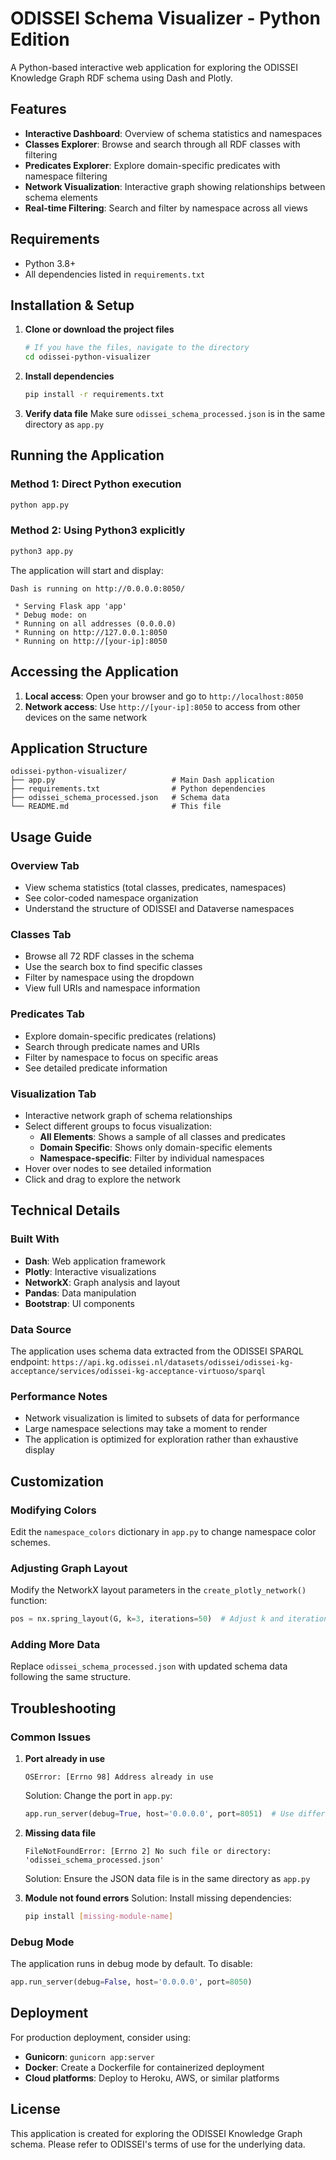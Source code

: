 # ODISSEI Schema Visualizer - Python Edition

A Python-based interactive web application for exploring the ODISSEI Knowledge Graph RDF schema using Dash and Plotly.

## Features

- **Interactive Dashboard**: Overview of schema statistics and namespaces
- **Classes Explorer**: Browse and search through all RDF classes with filtering
- **Predicates Explorer**: Explore domain-specific predicates with namespace filtering
- **Network Visualization**: Interactive graph showing relationships between schema elements
- **Real-time Filtering**: Search and filter by namespace across all views

## Requirements

- Python 3.8+
- All dependencies listed in `requirements.txt`

## Installation & Setup

1. **Clone or download the project files**
   ```bash
   # If you have the files, navigate to the directory
   cd odissei-python-visualizer
   ```

2. **Install dependencies**
   ```bash
   pip install -r requirements.txt
   ```

3. **Verify data file**
   Make sure `odissei_schema_processed.json` is in the same directory as `app.py`

## Running the Application

### Method 1: Direct Python execution
```bash
python app.py
```

### Method 2: Using Python3 explicitly
```bash
python3 app.py
```

The application will start and display:
```
Dash is running on http://0.0.0.0:8050/

 * Serving Flask app 'app'
 * Debug mode: on
 * Running on all addresses (0.0.0.0)
 * Running on http://127.0.0.1:8050
 * Running on http://[your-ip]:8050
```

## Accessing the Application

1. **Local access**: Open your browser and go to `http://localhost:8050`
2. **Network access**: Use `http://[your-ip]:8050` to access from other devices on the same network

## Application Structure

```
odissei-python-visualizer/
├── app.py                          # Main Dash application
├── requirements.txt                # Python dependencies
├── odissei_schema_processed.json   # Schema data
└── README.md                       # This file
```

## Usage Guide

### Overview Tab
- View schema statistics (total classes, predicates, namespaces)
- See color-coded namespace organization
- Understand the structure of ODISSEI and Dataverse namespaces

### Classes Tab
- Browse all 72 RDF classes in the schema
- Use the search box to find specific classes
- Filter by namespace using the dropdown
- View full URIs and namespace information

### Predicates Tab
- Explore domain-specific predicates (relations)
- Search through predicate names and URIs
- Filter by namespace to focus on specific areas
- See detailed predicate information

### Visualization Tab
- Interactive network graph of schema relationships
- Select different groups to focus visualization:
  - **All Elements**: Shows a sample of all classes and predicates
  - **Domain Specific**: Shows only domain-specific elements
  - **Namespace-specific**: Filter by individual namespaces
- Hover over nodes to see detailed information
- Click and drag to explore the network

## Technical Details

### Built With
- **Dash**: Web application framework
- **Plotly**: Interactive visualizations
- **NetworkX**: Graph analysis and layout
- **Pandas**: Data manipulation
- **Bootstrap**: UI components

### Data Source
The application uses schema data extracted from the ODISSEI SPARQL endpoint:
`https://api.kg.odissei.nl/datasets/odissei/odissei-kg-acceptance/services/odissei-kg-acceptance-virtuoso/sparql`

### Performance Notes
- Network visualization is limited to subsets of data for performance
- Large namespace selections may take a moment to render
- The application is optimized for exploration rather than exhaustive display

## Customization

### Modifying Colors
Edit the `namespace_colors` dictionary in `app.py` to change namespace color schemes.

### Adjusting Graph Layout
Modify the NetworkX layout parameters in the `create_plotly_network()` function:
```python
pos = nx.spring_layout(G, k=3, iterations=50)  # Adjust k and iterations
```

### Adding More Data
Replace `odissei_schema_processed.json` with updated schema data following the same structure.

## Troubleshooting

### Common Issues

1. **Port already in use**
   ```
   OSError: [Errno 98] Address already in use
   ```
   Solution: Change the port in `app.py`:
   ```python
   app.run_server(debug=True, host='0.0.0.0', port=8051)  # Use different port
   ```

2. **Missing data file**
   ```
   FileNotFoundError: [Errno 2] No such file or directory: 'odissei_schema_processed.json'
   ```
   Solution: Ensure the JSON data file is in the same directory as `app.py`

3. **Module not found errors**
   Solution: Install missing dependencies:
   ```bash
   pip install [missing-module-name]
   ```

### Debug Mode
The application runs in debug mode by default. To disable:
```python
app.run_server(debug=False, host='0.0.0.0', port=8050)
```

## Deployment

For production deployment, consider using:
- **Gunicorn**: `gunicorn app:server`
- **Docker**: Create a Dockerfile for containerized deployment
- **Cloud platforms**: Deploy to Heroku, AWS, or similar platforms

## License

This application is created for exploring the ODISSEI Knowledge Graph schema. Please refer to ODISSEI's terms of use for the underlying data.


